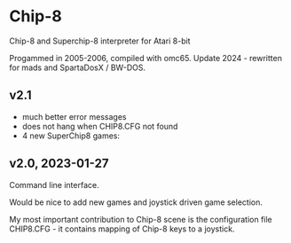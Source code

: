 # Chip-8
Chip-8 and Superchip-8 interpreter for Atari 8-bit

Progammed in 2005-2006, compiled with omc65.
Update 2024 - rewritten for mads and SpartaDosX / BW-DOS.

## v2.1
* much better error messages
* does not hang when CHIP8.CFG not found
* 4 new SuperChip8 games:

## v2.0, 2023-01-27
Command line interface.


Would be nice to add new games and joystick driven game selection.

My most important contribution to Chip-8 scene is the configuration file CHIP8.CFG - it contains mapping of Chip-8 keys to a joystick.
